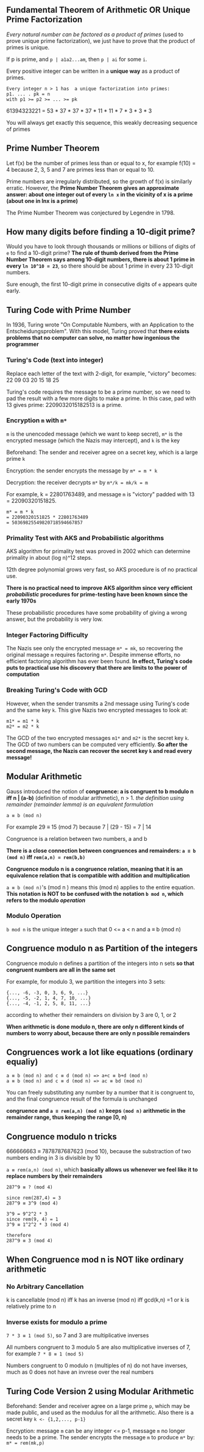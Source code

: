 ## Fundamental Theorem of Arithmetic OR Unique Prime Factorization

_Every natural number can be factored as a product of primes_ (used to prove unique prime factorization), we just have to prove that the product of primes is unique.

If p is prime, and `p | a1a2...am`, then `p | ai` for some `i`.

Every positive integer can be written in a **unique way** as a product of primes.

```
Every integer n > 1 has  a unique factorization into primes:
p1. ... . pk = n
with p1 >= p2 >= ... >= pk
```

61394323221 = 53 * 37 * 37 * 37 * 11 * 11 * 7 * 3 * 3 * 3

You will always get exactly this sequence, this weakly decreasing sequence of primes

## Prime Number Theorem

Let f(x) be the number of primes less than or equal to x, for example f(10) = 4 because 2, 3, 5 and 7 are primes less than or equal to 10.

Prime numbers are irregularly distributed, so the growth of f(x) is similarly erratic. However, the **Prime Number Theorem gives an approximate answer: about one integer out of every `ln x` in the vicinity of x is a prime (about one in lnx is a prime)**

The Prime Number Theorem was conjectured by Legendre in 1798.

## How many digits before finding a 10-digit prime?

Would you have to look through thousands or millions or billions of digits of `e` to find a 10-digit prime? **The rule of thumb derived from the Prime Number Theorem says among 10-digit numbers, there is about 1 prime in every `ln 10^10 = 23`**, so there should be about 1 prime in every 23 10-digit numbers.

Sure enough, the first 10-digit prime in consecutive digits of `e` appears quite early.

## Turing Code with Prime Number

In 1936, Turing wrote "On Computable Numbers, with an Application to the Entscheidungsproblem". With this model, Turing proved that **there exists problems that no computer can solve, no matter how ingenious the programmer**

### Turing's Code (text into integer)

Replace each letter of the text with 2-digit, for example, "victory" becomes: 22 09 03 20 15 18 25

Turing's code requires the message to be a prime number, so we need to pad the result with a few more digits to make a prime. In this case, pad with 13 gives prime: 2209032015182513 is a prime.

### Encryption `m` with `m*`

`m` is the unencoded message (which we want to keep secret), `m*` is the encrypted message (which the Nazis may intercept), and `k` is the key

Beforehand: The sender and receiver agree on a secret key, which is a large prime `k`

Encryption: the sender encrypts the message by `m* = m * k`

Decryption: the receiver decrypts `m*` by `m*/k = mk/k = m`

For example, k  = 22801763489, and message `m` is "victory" padded with 13 = 22090320151825.

```
m* = m * k
= 22090320151825 * 22801763489
= 50369825549820718594667857
```

### Primality Test with AKS and Probabilistic algorithms

AKS algorithm for primality test was proved in 2002 which can determine primality in about (log n)^12 steps.

12th degree polynomial grows very fast, so AKS procedure is of no practical use.

**There is no practical need to improve AKS algorithm since very efficient _probabilistic_ procedures for prime-testing have been known since the early 1970s**

These probabilistic procedures have some probability of giving a wrong answer, but the probability is very low.

### Integer Factoring Difficulty

The Nazis see only the encrypted message `m* = mk`, so recovering the original message `m` requires factoring `m*`. Despite immense efforts, no efficient factoring algorithm has ever been found. **In effect, Turing's code puts to practical use his discovery that there are limits to the power of computation**

### Breaking Turing's Code with GCD

However, when the sender transmits a 2nd message using Turing's code and the same key `k`. This give Nazis two encrypted messages to look at:

```
m1* = m1 * k
m2* = m2 * k
```

The GCD of the two encrypted messages `m1*` and `m2*` is the secret key `k`. The GCD of two numbers can be computed very efficiently. **So after the second message, the Nazis can recover the secret key `k` and read every message!**


## Modular Arithmetic

Gauss introduced the notion of **congruence: a is congruent to b modulo n iff  n | (a-b)** (definition of modular arithmetic), n > 1. _the definition using remainder (remainder lemma) is an equivalent formulation_

```
a ≡ b (mod n)
```

For example 29 ≡ 15 (mod 7) because 7 | (29 - 15) = 7 | 14

Congruence is a relation between two numbers, a and b

**There is a close connection between congruences and remainders: `a ≡ b (mod n)` iff `rem(a,n) = rem(b,b)`**

**Congruence modulo n is a congruence relation, meaning that it is an equivalence relation that is compatible with addition and multiplication**

`a ≡ b (mod n)`'s (mod n ) means this (mod n) applies to the entire equation. **This notation is NOT to be confused with the notation `b mod n`, which refers to the modulo _operation_**

### Modulo Operation

`b mod n` is the unique integer `a` such that 0 <= a < n and a ≡ b (mod n)

## Congruence modulo n as Partition of the integers

Congruence modulo n defines a partition of the integers into n sets **so that congruent numbers are all in the same set**

For example, for modulo 3, we partition the integers into 3 sets:
```
{..., -6, -3, 0, 3, 6, 9, ...}
{..., -5, -2, 1, 4, 7, 10, ...}
{..., -4, -1, 2, 5, 8, 11, ...}
```
according to whether their remainders on division by 3 are 0, 1, or 2

**When arithmetic is done modulo n, there are only n different kinds of numbers to worry about, because there are only n possible remainders**

## Congruences work a lot like equations (ordinary equaliy)

```
a ≡ b (mod n) and c ≡ d (mod n) => a+c ≡ b+d (mod n)
a ≡ b (mod n) and c ≡ d (mod n) => ac ≡ bd (mod n)
```

You can freely substituting any number by a number that it is congruent to, and the final congruence result of the formula is unchanged

**congruence and `a ≡ rem(a,n) (mod n)` keeps `(mod n)` arithmetic in the remainder range, thus keeping the range [0, n)**

## Congruence modulo n tricks

666666663 ≡  7878787687623 (mod 10), because the substraction of two numbers ending in 3 is divisible by 10


`a ≡ rem(a,n) (mod n)`, which **basically allows us whenever we feel like it to replace numbers by their remainders**

```
287^9 ≡ ? (mod 4)

since rem(287,4) = 3
287^9 ≡ 3^9 (mod 4)

3^9 = 9^2^2 * 3
since rem(9, 4) = 1
3^9 ≡ 1^2^2 * 3 (mod 4)

therefore
287^9 ≡ 3 (mod 4)
```

## When Congruence mod n is NOT like ordinary arithmetic

### No Arbitrary Cancellation

k is cancellable (mod n) iff k has an inverse (mod n) iff gcd(k,n) =1 or k is relatively prime to n

### Inverse exists for modulo a prime

`7 * 3 ≡ 1 (mod 5)`, so 7 and 3 are multiplicative inverses

All numbers congruent to 3 modulo 5 are also multiplicative inverses of 7, for example `7 * 8 ≡ 1 (mod 5)`

Numbers congruent to 0 modulo n (multiples of n) do not have inverses, much as 0 does not have an invrese over the real numbers

## Turing Code Version 2 using Modular Arithmetic

Beforehand: Sender and receiver agree on a large prime `p`, which may be made public, and used as the modulus for all the arithmetic. Also there is a secret key `k <- {1,2,..., p-1}`

Encryption: message `m` can be any integer <= p-1, message `m`  no longer needs to be a prime. The sender encrypts the message `m` to produce `m*` by: `m* = rem(mk,p)`


